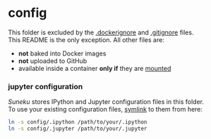 # config

This folder is excluded by the
[.dockerignore](../.dockerignore) and
[.gitignore](../.gitignore) files.  
This README is the only exception. All other files are:
 
- **not** baked into Docker images
- **not** uploaded to GitHub
- available inside a container **only if** they are
[mounted](https://docs.docker.com/storage/bind-mounts/)

### jupyter configuration

*Suneku* stores IPython and Jupyter configuration files in this folder.  
To use your existing configuration files,
[symlink](https://en.wikipedia.org/wiki/Symbolic_link)
to them from here:

```bash
ln -s config/.ipython /path/to/your/.ipython
ln -s config/.jupyter /path/to/your/.jupyter
```



